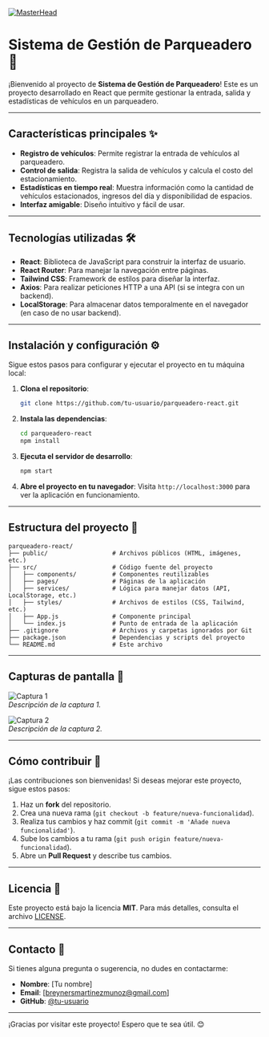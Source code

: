 [![MasterHead](https://bestarion.com/wp-content/uploads/2021/02/DEVLOPER.jpg)](https://breynersmartinez.github.io/Portfolio-Breiner-Martinez-Mu-oz-Inglish.github.io/)
# Sistema de Gestión de Parqueadero 🚗

¡Bienvenido al proyecto de **Sistema de Gestión de Parqueadero**! Este es un proyecto desarrollado en React que permite gestionar la entrada, salida y estadísticas de vehículos en un parqueadero.

---
## Características principales ✨

- **Registro de vehículos**: Permite registrar la entrada de vehículos al parqueadero.
- **Control de salida**: Registra la salida de vehículos y calcula el costo del estacionamiento.
- **Estadísticas en tiempo real**: Muestra información como la cantidad de vehículos estacionados, ingresos del día y disponibilidad de espacios.
- **Interfaz amigable**: Diseño intuitivo y fácil de usar.

---

## Tecnologías utilizadas 🛠️

- **React**: Biblioteca de JavaScript para construir la interfaz de usuario.
- **React Router**: Para manejar la navegación entre páginas.
- **Tailwind CSS**: Framework de estilos para diseñar la interfaz.
- **Axios**: Para realizar peticiones HTTP a una API (si se integra con un backend).
- **LocalStorage**: Para almacenar datos temporalmente en el navegador (en caso de no usar backend).

---

## Instalación y configuración ⚙️

Sigue estos pasos para configurar y ejecutar el proyecto en tu máquina local:

1. **Clona el repositorio**:
   ```bash
   git clone https://github.com/tu-usuario/parqueadero-react.git
   ```

2. **Instala las dependencias**:
   ```bash
   cd parqueadero-react
   npm install
   ```

3. **Ejecuta el servidor de desarrollo**:
   ```bash
   npm start
   ```

4. **Abre el proyecto en tu navegador**:
   Visita `http://localhost:3000` para ver la aplicación en funcionamiento.

---

## Estructura del proyecto 📂

```
parqueadero-react/
├── public/                  # Archivos públicos (HTML, imágenes, etc.)
├── src/                     # Código fuente del proyecto
│   ├── components/          # Componentes reutilizables
│   ├── pages/               # Páginas de la aplicación
│   ├── services/            # Lógica para manejar datos (API, LocalStorage, etc.)
│   ├── styles/              # Archivos de estilos (CSS, Tailwind, etc.)
│   ├── App.js               # Componente principal
│   └── index.js             # Punto de entrada de la aplicación
├── .gitignore               # Archivos y carpetas ignorados por Git
├── package.json             # Dependencias y scripts del proyecto
└── README.md                # Este archivo
```

---

## Capturas de pantalla 📸

![Captura 1](https://parzibyte.me/blog/wp-content/uploads/2022/05/Software-para-parqueadero-Configurar-tarifas-de-cobro.png)  
*Descripción de la captura 1.*

![Captura 2](https://via.placeholder.com/800x400)  
*Descripción de la captura 2.*

---

## Cómo contribuir 🚀

¡Las contribuciones son bienvenidas! Si deseas mejorar este proyecto, sigue estos pasos:

1. Haz un **fork** del repositorio.
2. Crea una nueva rama (`git checkout -b feature/nueva-funcionalidad`).
3. Realiza tus cambios y haz commit (`git commit -m 'Añade nueva funcionalidad'`).
4. Sube los cambios a tu rama (`git push origin feature/nueva-funcionalidad`).
5. Abre un **Pull Request** y describe tus cambios.

---

## Licencia 📄

Este proyecto está bajo la licencia **MIT**. Para más detalles, consulta el archivo [LICENSE](LICENSE).

---

## Contacto 📧

Si tienes alguna pregunta o sugerencia, no dudes en contactarme:

- **Nombre**: [Tu nombre]
- **Email**: [breynersmartinezmunoz@gmail.com]
- **GitHub**: [@tu-usuario](https://github.com/tu-usuario)

---

¡Gracias por visitar este proyecto! Espero que te sea útil. 😊
```

